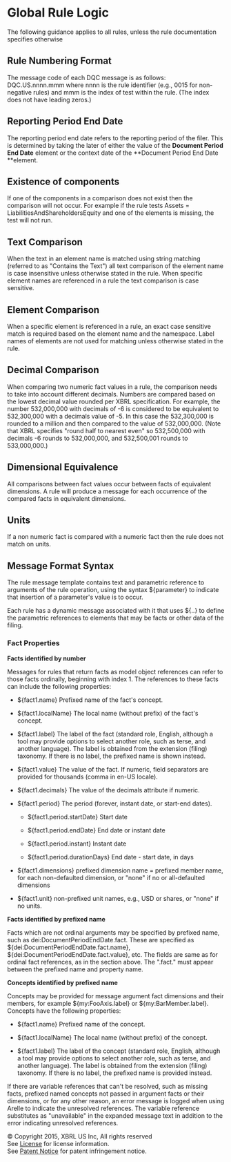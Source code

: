 # Global Rule Logic

The following guidance applies to all rules, unless the rule documentation specifies otherwise

## Rule Numbering Format

The message code of each DQC message is as follows:  DQC.US.nnnn.mmm where nnnn is the rule identifier (e.g., 0015 for non-negative rules) and mmm is the index of test within the rule. (The index does not have leading zeros.)

## Reporting Period End Date

The reporting period end date refers to the reporting period of the filer. This is determined by taking the later of either the value of the **Document Period End Date** element or the context date of the **Document Period End Date **element.

## Existence of components

If one of the components in a comparison does not exist then the comparison will not occur. For example if the rule tests Assets = LiabilitiesAndShareholdersEquity and one of the elements is missing, the test will not run. 

## Text Comparison

When the text in an element name is matched using string matching (referred to as "Contains the Text") all text comparison of the element name is case insensitive unless otherwise stated in the rule. When specific element names are referenced in a rule the text comparison is case sensitive.

## Element Comparison

When a specific element is referenced in a rule, an exact case sensitive match is required based on the element name and the namespace. Label names of elements are not used for matching unless otherwise stated in the rule.

## Decimal Comparison

When comparing two numeric fact values in a rule, the comparison needs to take into account different decimals. Numbers are compared based on the lowest decimal value rounded per XBRL specification. For example, the number 532,000,000 with decimals of -6 is considered to be equivalent to 532,300,000 with a decimals value of -5. In this case the 532,300,000 is rounded to a million and then compared to the value of 532,000,000.  (Note that XBRL specifies "round half to nearest even" so 532,500,000 with decimals -6 rounds to 532,000,000, and 532,500,001 rounds to 533,000,000.)

## Dimensional Equivalence

All comparisons between fact values occur between facts of equivalent dimensions.  A rule will produce a message for each occurrence of the compared facts in equivalent dimensions.

## Units

If a non numeric fact is compared with a numeric fact then the rule does not match on units. 

## Message Format Syntax

The rule message template contains text and parametric reference to arguments of the rule operation, using the syntax ${parameter} to indicate that insertion of a parameter's value is to occur.  

Each rule has a dynamic message associated with it that uses ${..} to define the parametric references to elements that may be facts or other data of the filing.

### Fact Properties

**Facts identified by number**

Messages for rules that return facts as model object references can refer to those facts ordinally, beginning with index 1. The references to these facts can include the following properties:

* ${fact1.name}  Prefixed name of the fact's concept.

* ${fact1.localName}  The local name (without prefix) of the fact's concept.

* ${fact1.label}  The label of the fact (standard role, English, although a tool may provide options to select another role, such as terse, and another language).  The label is obtained from the extension (filing) taxonomy.  If there is no label, the prefixed name is shown instead.

* ${fact1.value}  The value of the fact.  If numeric, field separators are provided for thousands (comma in en-US locale).   

* ${fact1.decimals}  The value of the decimals attribute if numeric.

* ${fact1.period}  The period (forever, instant date, or start-end dates).

    * ${fact1.period.startDate}  Start date

    * ${fact1.period.endDate}  End date or instant date

    * ${fact1.period.instant}  Instant date

    * ${fact1.period.durationDays}  End date - start date, in days

* ${fact1.dimensions}  prefixed dimension name = prefixed member name, for each non-defaulted dimension, or "none" if no or all-defaulted dimensions

* ${fact1.unit}  non-prefixed unit names, e.g., USD or shares, or "none" if no units.

**Facts identified by prefixed name**

Facts which are not ordinal arguments may be specified by prefixed name, such as dei:DocumentPeriodEndDate.fact.  These are specified as ${dei:DocumentPeriodEndDate.fact.name}, ${dei:DocumentPeriodEndDate.fact.value}, etc.  The fields are same as for ordinal fact references, as in the section above. The ".fact." must appear between the prefixed name and property name.

**Concepts identified by prefixed name**

Concepts may be provided for message argument fact dimensions and their members, for example ${my:FooAxis.label} or ${my:BarMember.label}.  Concepts have the following properties:

* ${fact1.name}  Prefixed name of the concept.

* ${fact1.localName}  The local name (without prefix) of the concept.

* ${fact1.label}  The label of the concept (standard role, English, although a tool may provide options to select another role, such as terse, and another language).  The label is obtained from the extension (filing) taxonomy.  If there is no label, the prefixed name is provided instead.

If there are variable references that can't be resolved, such as missing facts, prefixed named concepts not passed in argument facts or their dimensions, or for any other reason, an error message is logged when using Arelle to indicate the unresolved references.  The variable reference substitutes as "unavailable" in the expanded message text in addition to the error indicating unresolved references.


© Copyright 2015, XBRL US Inc, All rights reserved   
See [License](../../License.md) for license information.  
See [Patent Notice](../../PatentNoticer.md) for patent infringement notice.
